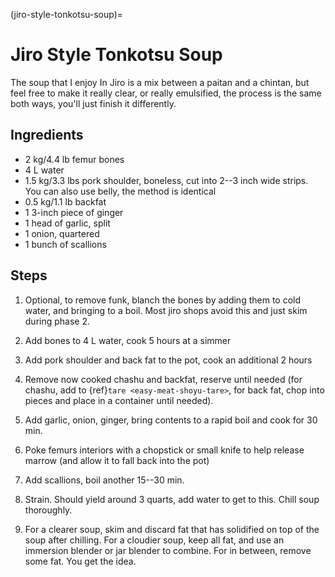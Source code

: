 (jiro-style-tonkotsu-soup)=
# Jiro Style Tonkotsu Soup

The soup that I enjoy In Jiro is a mix between a paitan and a chintan, but feel
free to make it really clear, or really emulsified, the process is the same both
ways, you'll just finish it differently.

## Ingredients

* 2 kg/4.4 lb femur bones
* 4 L water
* 1.5 kg/3.3 lbs pork shoulder, boneless, cut into 2--3 inch wide strips. You can
  also use belly, the method is identical
* 0.5 kg/1.1 lb backfat
* 1 3-inch piece of ginger
* 1 head of garlic, split
* 1 onion, quartered
* 1 bunch of scallions

## Steps

1. Optional, to remove funk, blanch the bones by adding them to cold water, and
   bringing to a boil. Most jiro shops avoid this and just skim during phase 2. 

2. Add bones to 4 L water, cook 5 hours at a simmer

3. Add pork shoulder and back fat to the pot, cook an additional 2 hours

4. Remove now cooked chashu and backfat, reserve until needed (for chashu, add
   to {ref}`tare <easy-meat-shoyu-tare>`, for back fat, chop into pieces and
   place in a container until needed).

5. Add garlic, onion, ginger, bring contents to a rapid boil and cook for 30
   min.

6. Poke femurs interiors with a chopstick or small knife to help release marrow
   (and allow it to fall back into the pot)

7. Add scallions, boil another 15--30 min.

8. Strain. Should yield around 3 quarts, add water to get to this. Chill soup
   thoroughly.

9. For a clearer soup, skim and discard fat that has solidified on top of the
   soup after chilling. For a cloudier soup, keep all fat, and use an immersion
   blender or jar blender to combine. For in between, remove some fat. You get
   the idea.
